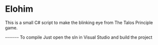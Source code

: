 # Elohim
This is a small C# script to make the blinking eye from The Talos Principle game.

------- To compile
Just open the sln in Visual Studio and build the project
